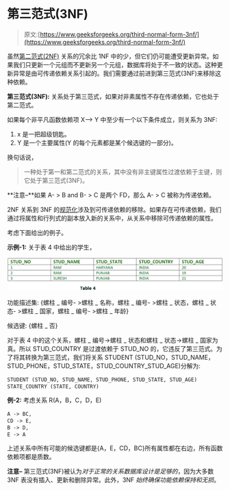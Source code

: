 # 第三范式(3NF)

> 原文:[https://www.geeksforgeeks.org/third-normal-form-3nf/](https://www.geeksforgeeks.org/third-normal-form-3nf/)

虽然[第二范式(2NF)](https://www.geeksforgeeks.org/second-normal-form-2nf/) 关系的冗余比 1NF 中的少，但它们仍可能遭受更新异常。如果我们只更新一个元组而不更新另一个元组，数据库将处于不一致的状态。这种更新异常是由可传递依赖关系引起的。我们需要通过前进到第三范式(3NF)来移除这种依赖。

**第三范式(3NF):**
关系处于第三范式，如果对非素属性不存在传递依赖，它也处于第二范式。

如果每个非平凡函数依赖项 X–> Y 中至少有一个以下条件成立，则关系为 3NF:

1.  x 是一把超级钥匙。
2.  Y 是一个主要属性(Y 的每个元素都是某个候选键的一部分)。

换句话说，

> 一种处于第一和第二范式的关系，其中没有非主键属性过渡依赖于主键，则它处于第三范式(3NF)。

**注意–**如果 A- > B and B- > C 是两个 FD，那么 A- > C 被称为传递依赖。

2NF 关系到 3NF 的[规范化](https://www.geeksforgeeks.org/database-normalization-normal-forms/)涉及到可传递依赖的移除。如果存在可传递依赖，我们通过将属性和行列式的副本放入新的关系中，从关系中移除可传递依赖的属性。

考虑下面给出的例子。

**示例-1:**
关于表 4 中给出的学生，

![](img/930cd4d87f43e604e6412c5061401e0b.png)

功能描述集:
{螺柱 _ 编号- >螺柱 _ 名称，螺柱 _ 编号- >螺柱 _ 状态，螺柱 _ 状态- >螺柱 _ 国家，螺柱 _ 编号- >螺柱 _ 年龄}

候选键:
{螺柱 _ 否}

对于表 4 中的这个关系，螺柱 _ 编号->螺柱 _ 状态和螺柱 _ 状态->螺柱 _ 国家为真。所以 STUD_COUNTRY 是过渡依赖于 STUD_NO 的，它违反了第三范式。为了将其转换为第三范式，我们将关系 STUDENT (STUD_NO，STUD_NAME，STUD_PHONE，STUD_STATE，STUD_COUNTRY_STUD_AGE)分解为:

```
STUDENT (STUD_NO, STUD_NAME, STUD_PHONE, STUD_STATE, STUD_AGE) 
STATE_COUNTRY (STATE, COUNTRY) 
```

**例-2:**
考虑关系 R(A，B，C，D，E)

```
A -> BC,
CD -> E, 
B -> D, 
E -> A 
```

上述关系中所有可能的候选键都是{A，E，CD，BC}所有属性都在右边，所有函数依赖项都是质数。

**注意–**
第三范式(3NF)被认为*对于正常的关系数据库设计是足够的*，因为大多数 3NF 表没有插入、更新和删除异常。此外，3NF *始终确保功能依赖保持和无损*。
